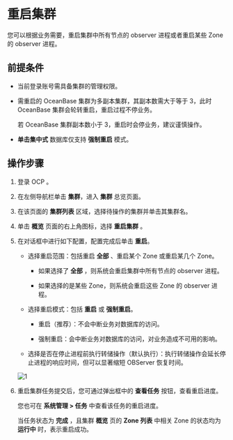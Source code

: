 # 重启集群

您可以根据业务需要，重启集群中所有节点的 observer 进程或者重启某些 Zone 的 observer 进程。

## 前提条件

* 当前登录账号需具备集群的管理权限。

* 需重启的 OceanBase 集群为多副本集群，其副本数需大于等于 3，此时 OceanBase 集群会轮转重启，重启过程不停业务。

  若 OceanBase 集群副本数小于 3，重启时会停业务，建议谨慎操作。

* **单击集中式** 数据库仅支持 **强制重启** 模式。
  
## 操作步骤

1. 登录 OCP 。

2. 在左侧导航栏单击 **集群**，进入 **集群** 总览页面。

3. 在该页面的 **集群列表** 区域，选择待操作的集群并单击其集群名。

4. 单击 **概览** 页面的右上角图标，选择 **重启集群** 。

5. 在对话框中进行如下配置，配置完成后单击 **重启**。

   * 选择重启范围：包括重启 **全部** 、重启某个 Zone 或重启某几个 Zone。

     * 如果选择了 **全部** ，则系统会重启集群中所有节点的 observer 进程。

     * 如果选择的是某些 Zone，则系统会重启这些 Zone 的 observer 进程。

   * 选择重启模式：包括 **重启** 或 **强制重启**。

     * 重启（推荐）：不会中断业务对数据库的访问。

     * 强制重启：会中断业务对数据库的访问，对业务造成不可用的影响。

   * 选择是否在停止进程前执行转储操作（默认执行）：执行转储操作会延长停止进程的响应时间，但可以显著缩短 OBServer 恢复时间。

   ![1](https://obbusiness-private.oss-cn-shanghai.aliyuncs.com/doc/img/ocp/421/%E9%87%8D%E5%90%AF%E9%9B%86%E7%BE%A4.png)

6. 重启集群任务提交后，您可通过弹出框中的 **查看任务** 按钮，查看重启进度。

   您也可在 **系统管理 \> 任务** 中查看该任务的重启进度。

   当任务状态为 **完成** ，且集群 **概览** 页的 **Zone 列表** 中相关 Zone 的状态均为 **运行中** 时，表示重启成功。
